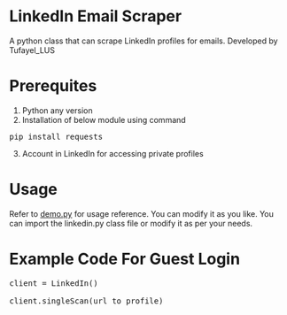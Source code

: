 # LinkedIn Email Scraper
A python class that can scrape LinkedIn profiles for emails. Developed by Tufayel_LUS

# Prerequites
1. Python any version
2. Installation of below module using command
<pre>pip install requests</pre>
3. Account in LinkedIn for accessing private profiles

# Usage
Refer to <a href='https://github.com/TufayelLUS/LinkedIn-Email-Scraper/blob/master/demo.py'>demo.py</a> for usage reference. You can modify it as you like. You can import the linkedin.py class file or modify it as per your needs.

# Example Code For Guest Login
<pre>client = LinkedIn()<br>
client.singleScan(url_to_profile)</pre>
